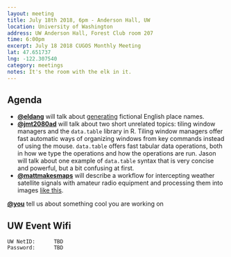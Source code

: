 ```yaml
---
layout: meeting
title: July 18th 2018, 6pm - Anderson Hall, UW
location: University of Washington
address: UW Anderson Hall, Forest Club room 207
time: 6:00pm
excerpt: July 18 2018 CUGOS Monthly Meeting
lat: 47.651737
lng: -122.307540
category: meetings
notes: It's the room with the elk in it.
---
```



## Agenda
- **[@eldang](https://eldang.xyz/)** will talk about [generating](https://github.com/eldang/textgen-all-the-places) fictional English place names.
- **[@jmt2080ad](https://github.com/jmt2080ad/)** will talk about two short unrelated topics: tiling window managers and the `data.table` library in R. Tiling window managers offer fast automatic ways of organizing windows from key commands instead of using the mouse. `data.table` offers fast tabular data operations, both in how we type the operations and how the operations are run. Jason will talk about one example of `data.table` syntax that is very concise and powerful, but a bit confusing at first.  
- **[@mattmakesmaps](https://github.com/mattmakesmaps)** will describe a workflow for intercepting weather satellite signals with amateur radio equipment and processing them into images [like this](https://twitter.com/mattmakesmaps/status/1018363644176826368).

**[@you](http://cugos.org/people/)** tell us about something cool you are working on

## UW Event Wifi

```
UW NetID:      TBD
Password:      TBD
```
